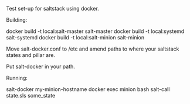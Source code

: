 Test set-up for saltstack using docker.

Building:

docker build -t local:salt-master salt-master
docker build -t local:systemd     salt-systemd
docker build -t local:salt-minion salt-minion

Move salt-docker.conf to /etc and amend paths to where your saltstack states and pillar are.

Put salt-docker in your path.

Running:

salt-docker my-minion-hostname
docker exec minion bash
salt-call state.sls some_state

